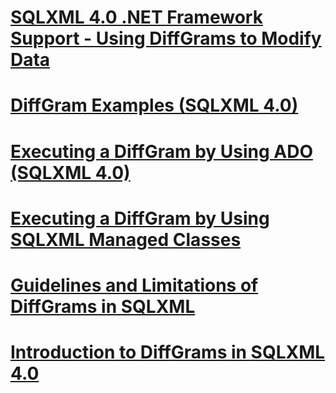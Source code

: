 # [SQLXML 4.0 .NET Framework Support - Using DiffGrams to Modify Data](sqlxml-4-0-net-framework-support-using-diffgrams-to-modify-data.md)

# [DiffGram Examples (SQLXML 4.0)](diffgram-examples-sqlxml-4-0.md)
# [Executing a DiffGram by Using ADO (SQLXML 4.0)](executing-a-diffgram-by-using-ado-sqlxml-4-0.md)
# [Executing a DiffGram by Using SQLXML Managed Classes](executing-a-diffgram-by-using-sqlxml-managed-classes.md)
# [Guidelines and Limitations of DiffGrams in SQLXML](guidelines-and-limitations-of-diffgrams-in-sqlxml.md)
# [Introduction to DiffGrams in SQLXML 4.0](introduction-to-diffgrams-in-sqlxml-4-0.md)
